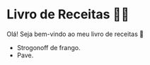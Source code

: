 # Livro de Receitas 🧑‍🍳

Olá! Seja bem-vindo ao meu livro de receitas 👋

 -  Strogonoff de frango.
 -  Pave.

